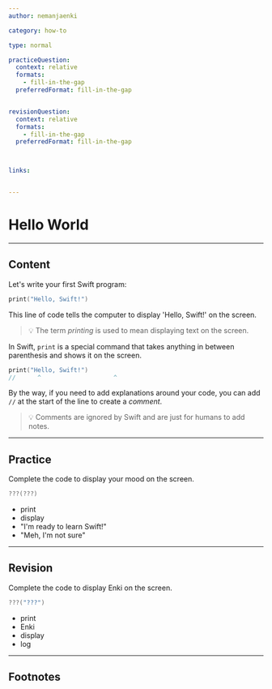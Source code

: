 ```yaml
---
author: nemanjaenki

category: how-to

type: normal

practiceQuestion:
  context: relative
  formats:
    - fill-in-the-gap
  preferredFormat: fill-in-the-gap


revisionQuestion:
  context: relative
  formats:
    - fill-in-the-gap
  preferredFormat: fill-in-the-gap



links:


---
```


# Hello World

---
## Content

Let's write your first Swift program:

```swift
print("Hello, Swift!")
```

This line of code tells the computer to display 'Hello, Swift!' on the screen. 

> 💡 The term *printing* is used to mean displaying text on the screen.

In Swift, `print` is a special command that takes anything in between parenthesis and shows it on the screen.

```swift
print("Hello, Swift!")
//      ^                    ^
```
By the way, if you need to add explanations around your code, you can add `//` at the start of the line to create a *comment*.

> 💡 Comments are ignored by Swift and are just for humans to add notes.

---
## Practice

Complete the code to display your mood on the screen.

```swift
???(???)
```

- print
- display
- "I'm ready to learn Swift!"
- "Meh, I'm not sure"


---
## Revision

Complete the code to display Enki on the screen.

```swift
???("???")
```

- print
- Enki
- display
- log

---
## Footnotes


